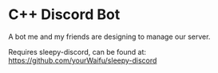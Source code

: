 # C++ Discord Bot
A bot me and my friends are designing to manage our server. 

Requires sleepy-discord, can be found at: https://github.com/yourWaifu/sleepy-discord

